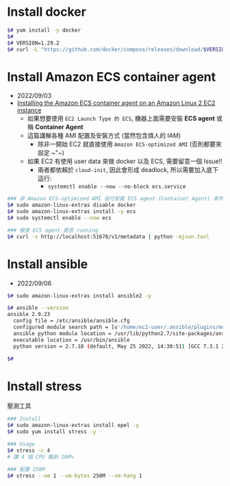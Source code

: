 


# Install docker

```bash
$# yum install -y docker
$# 
$# VERSION=1.29.2
$# curl -L "https://github.com/docker/compose/releases/download/$VERSION/docker-compose-$(uname -s)-$(uname -m)" -o /usr/local/bin/docker-compose
```


# Install Amazon ECS container agent

- 2022/09/03
- [Installing the Amazon ECS container agent on an Amazon Linux 2 EC2 instance](https://docs.aws.amazon.com/AmazonECS/latest/developerguide/ecs-agent-install.html#ecs-agent-install-al2)
    - 如果想要使用 `EC2 Launch Type 的 ECS`, 機器上面需要安裝 **ECS agent** 或稱 **Container Agent**
    - 這篇講解各種 AMI 配置及安裝方式 (當然包含煩人的 IAM)
        - 除非一開始 EC2 就直接使用 `Amazon ECS-optimized AMI` (否則都要來設定 ~"~)
    - 如果 EC2 有使用 user data 來做 docker 以及 ECS, 需要留意一個 Issue!!
        - 兩者都依賴於 `cloud-init`, 因此會形成 deadlock, 所以需要加入底下這行:
            - `systemctl enable --now --no-block ecs.service`

```bash
### 非 Amazon ECS-optimized AMI 自行安裝 ECS agent (Container Agent) 來作為 EC2 launch type 的 capacity provider
$# sudo amazon-linux-extras disable docker
$# sudo amazon-linux-extras install -y ecs
$# sudo systemctl enable --now ecs

### 檢查 ECS agent 是否 running
$# curl -s http://localhost:51678/v1/metadata | python -mjson.tool
```


# Install ansible

- 2022/09/06

```bash
$# sudo amazon-linux-extras install ansible2 -y

$# ansible --version
ansible 2.9.23
  config file = /etc/ansible/ansible.cfg
  configured module search path = [u'/home/ec2-user/.ansible/plugins/modules', u'/usr/share/ansible/plugins/modules']
  ansible python module location = /usr/lib/python2.7/site-packages/ansible
  executable location = /usr/bin/ansible
  python version = 2.7.18 (default, May 25 2022, 14:30:51) [GCC 7.3.1 20180712 (Red Hat 7.3.1-15)]

$# 
```


# Install stress

壓測工具

```bash
### Install
$# sudo amazon-linux-extras install epel -y
$# sudo yum install stress -y

### Usage
$# stress -c 4
# 讓 4 個 CPU 飆到 100%

### 配置 250M
$# stress --vm 1 --vm-bytes 250M --vm-hang 1
```


# 